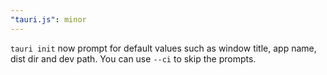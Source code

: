 ```yaml
---
"tauri.js": minor
---
```


`tauri init` now prompt for default values such as window title, app name, dist dir and dev path. You can use `--ci` to skip the prompts.
